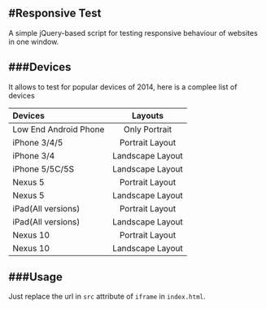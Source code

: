 #Responsive Test
----
A simple jQuery-based script for testing responsive behaviour of websites in one window.

###Devices
----
It allows to test for popular devices of 2014, here is a complee list of devices 

| **Devices**      		| **Layouts**     |
| :--------------------	|:---------------:|
| Low End Android Phone | Only Portrait   | 
| iPhone 3/4/5 		    | Portrait Layout |
| iPhone 3/4 		    | Landscape Layout|
| iPhone 5/5C/5S	    | Landscape Layout|
| Nexus 5 	 		    | Portrait Layout | 
| Nexus 5 	 		    | Landscape Layout|
| iPad(All versions)    | Portrait Layout |
| iPad(All versions)    | Landscape Layout|
| Nexus 10			    | Portrait Layout |
| Nexus 10 			    | Landscape Layout|


###Usage
----
Just replace the url in `src` attribute of `iframe` in `index.html`. 		
